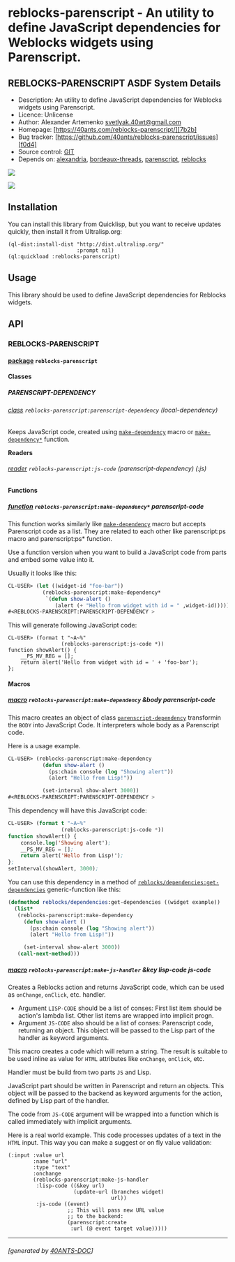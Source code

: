 <a id="x-28REBLOCKS-PARENSCRIPT-DOCS-2FINDEX-3A-40README-2040ANTS-DOC-2FLOCATIVES-3ASECTION-29"></a>

# reblocks-parenscript - An utility to define JavaScript dependencies for Weblocks widgets using Parenscript.

<a id="reblocks-parenscript-asdf-system-details"></a>

## REBLOCKS-PARENSCRIPT ASDF System Details

* Description: An utility to define JavaScript dependencies for Weblocks widgets using Parenscript.
* Licence: Unlicense
* Author: Alexander Artemenko <svetlyak.40wt@gmail.com>
* Homepage: [https://40ants.com/reblocks-parenscript/][7b2b]
* Bug tracker: [https://github.com/40ants/reblocks-parenscript/issues][f0d4]
* Source control: [GIT][c5e3]
* Depends on: [alexandria][8236], [bordeaux-threads][3dbf], [parenscript][7921], [reblocks][184b]

[![](https://github-actions.40ants.com/40ants/reblocks-parenscript/matrix.svg?only=ci.run-tests)][cd34]

![](http://quickdocs.org/badge/reblocks-parenscript.svg)

<a id="x-28REBLOCKS-PARENSCRIPT-DOCS-2FINDEX-3A-3A-40INSTALLATION-2040ANTS-DOC-2FLOCATIVES-3ASECTION-29"></a>

## Installation

You can install this library from Quicklisp, but you want to receive updates quickly, then install it from Ultralisp.org:

```
(ql-dist:install-dist "http://dist.ultralisp.org/"
                      :prompt nil)
(ql:quickload :reblocks-parenscript)
```
<a id="x-28REBLOCKS-PARENSCRIPT-DOCS-2FINDEX-3A-3A-40USAGE-2040ANTS-DOC-2FLOCATIVES-3ASECTION-29"></a>

## Usage

This library should be used to define JavaScript dependencies for Reblocks widgets.

<a id="x-28REBLOCKS-PARENSCRIPT-DOCS-2FINDEX-3A-3A-40API-2040ANTS-DOC-2FLOCATIVES-3ASECTION-29"></a>

## API

<a id="x-28REBLOCKS-PARENSCRIPT-DOCS-2FINDEX-3A-3A-40REBLOCKS-PARENSCRIPT-3FPACKAGE-2040ANTS-DOC-2FLOCATIVES-3ASECTION-29"></a>

### REBLOCKS-PARENSCRIPT

<a id="x-28-23A-28-2820-29-20BASE-CHAR-20-2E-20-22REBLOCKS-PARENSCRIPT-22-29-20PACKAGE-29"></a>

#### [package](c024) `reblocks-parenscript`

<a id="x-28REBLOCKS-PARENSCRIPT-DOCS-2FINDEX-3A-3A-7C-40REBLOCKS-PARENSCRIPT-3FClasses-SECTION-7C-2040ANTS-DOC-2FLOCATIVES-3ASECTION-29"></a>

#### Classes

<a id="x-28REBLOCKS-PARENSCRIPT-DOCS-2FINDEX-3A-3A-40REBLOCKS-PARENSCRIPT-24PARENSCRIPT-DEPENDENCY-3FCLASS-2040ANTS-DOC-2FLOCATIVES-3ASECTION-29"></a>

##### PARENSCRIPT-DEPENDENCY

<a id="x-28REBLOCKS-PARENSCRIPT-3APARENSCRIPT-DEPENDENCY-20CLASS-29"></a>

###### [class](a637) `reblocks-parenscript:parenscript-dependency` (local-dependency)

Keeps JavaScript code, created using [`make-dependency`][8c2d] macro or [`make-dependency*`][8b74] function.

**Readers**

<a id="x-28REBLOCKS-PARENSCRIPT-3AJS-CODE-20-2840ANTS-DOC-2FLOCATIVES-3AREADER-20REBLOCKS-PARENSCRIPT-3APARENSCRIPT-DEPENDENCY-29-29"></a>

###### [reader](5225) `reblocks-parenscript:js-code` (parenscript-dependency) (:js)

<a id="x-28REBLOCKS-PARENSCRIPT-DOCS-2FINDEX-3A-3A-7C-40REBLOCKS-PARENSCRIPT-3FFunctions-SECTION-7C-2040ANTS-DOC-2FLOCATIVES-3ASECTION-29"></a>

#### Functions

<a id="x-28REBLOCKS-PARENSCRIPT-3AMAKE-DEPENDENCY-2A-20FUNCTION-29"></a>

##### [function](cdab) `reblocks-parenscript:make-dependency*` parenscript-code

This function works similarly like [`make-dependency`][8c2d] macro but accepts
Parenscript code as a list. They are related to each other like
parenscript:ps macro and parenscript:ps* function.

Use a function version when you want to build a JavaScript code from
parts and embed some value into it.

Usually it looks like this:

```lisp
CL-USER> (let ((widget-id "foo-bar"))
           (reblocks-parenscript:make-dependency*
            `(defun show-alert ()
               (alert (+ "Hello from widget with id = " ,widget-id)))))
#<REBLOCKS-PARENSCRIPT:PARENSCRIPT-DEPENDENCY >
```
This will generate following JavaScript code:

```
CL-USER> (format t "~A~%"
                 (reblocks-parenscript:js-code *))
function showAlert() {
    __PS_MV_REG = [];
    return alert('Hello from widget with id = ' + 'foo-bar');
};
```
<a id="x-28REBLOCKS-PARENSCRIPT-DOCS-2FINDEX-3A-3A-7C-40REBLOCKS-PARENSCRIPT-3FMacros-SECTION-7C-2040ANTS-DOC-2FLOCATIVES-3ASECTION-29"></a>

#### Macros

<a id="x-28REBLOCKS-PARENSCRIPT-3AMAKE-DEPENDENCY-20-2840ANTS-DOC-2FLOCATIVES-3AMACRO-29-29"></a>

##### [macro](07ad) `reblocks-parenscript:make-dependency` &body parenscript-code

This macro creates an object of class [`parenscript-dependency`][1a62] transformin the `BODY`
into JavaScript Code. It interpreters whole body as a Parenscript code.

Here is a usage example.

```lisp
CL-USER> (reblocks-parenscript:make-dependency
           (defun show-alert ()
             (ps:chain console (log "Showing alert"))
             (alert "Hello from Lisp!"))

           (set-interval show-alert 3000))
#<REBLOCKS-PARENSCRIPT:PARENSCRIPT-DEPENDENCY >
```
This dependency will have this JavaScript code:

```lisp
CL-USER> (format t "~A~%"
                 (reblocks-parenscript:js-code *))
function showAlert() {
    console.log('Showing alert');
    __PS_MV_REG = [];
    return alert('Hello from Lisp!');
};
setInterval(showAlert, 3000);
```
You can use this dependency in a method of [`reblocks/dependencies:get-dependencies`][0fcf] generic-function like this:

```lisp
(defmethod reblocks/dependencies:get-dependencies ((widget example))
  (list*
   (reblocks-parenscript:make-dependency
     (defun show-alert ()
       (ps:chain console (log "Showing alert"))
       (alert "Hello from Lisp!"))

     (set-interval show-alert 3000))
   (call-next-method)))
```
<a id="x-28REBLOCKS-PARENSCRIPT-3AMAKE-JS-HANDLER-20-2840ANTS-DOC-2FLOCATIVES-3AMACRO-29-29"></a>

##### [macro](edcb) `reblocks-parenscript:make-js-handler` &key lisp-code js-code

Creates a Reblocks action and returns JavaScript code, which can be used as `onChange`, `onClick`, etc. handler.

* Argument `LISP-CODE` should be a list of conses:
First list item should be action's lambda list.
Other list items are wrapped into implicit progn.
* Argument `JS-CODE` also should be a list of conses:
Parenscript code, returning an object.
This object will be passed to the Lisp part of the handler
as keyword arguments.

This macro creates a code which will return a string.
The result is suitable to be used inline as value for `HTML` attributes like `onChange`, `onClick`, etc.

Handler must be build from two parts `JS` and Lisp.

JavaScript part should be written in Parenscript and return
an objects. This object will be passed to the backend as
keyword arguments for the action, defined by Lisp part of the handler.

The code from `JS-CODE` argument will be wrapped into a function which is called
immediately with implicit arguments.

Here is a real world example. This code processes updates of a text
in the `HTML` input. This way you can make a suggest or on fly value validation:

```
(:input :value url
        :name "url"
        :type "text"
        :onchange
        (reblocks-parenscript:make-js-handler
         :lisp-code ((&key url)
                     (update-url (branches widget)
                                 url))
         :js-code ((event)
                   ;; This will pass new URL value
                   ;; to the backend:
                   (parenscript:create
                    :url (@ event target value)))))
```

[7b2b]: https://40ants.com/reblocks-parenscript/
[8c2d]: https://40ants.com/reblocks-parenscript/#x-28REBLOCKS-PARENSCRIPT-3AMAKE-DEPENDENCY-20-2840ANTS-DOC-2FLOCATIVES-3AMACRO-29-29
[8b74]: https://40ants.com/reblocks-parenscript/#x-28REBLOCKS-PARENSCRIPT-3AMAKE-DEPENDENCY-2A-20FUNCTION-29
[1a62]: https://40ants.com/reblocks-parenscript/#x-28REBLOCKS-PARENSCRIPT-3APARENSCRIPT-DEPENDENCY-20CLASS-29
[0fcf]: https://40ants.com/reblocks/dependencies/#x-28REBLOCKS-2FDEPENDENCIES-3AGET-DEPENDENCIES-20GENERIC-FUNCTION-29
[c5e3]: https://github.com/40ants/reblocks-parenscript
[cd34]: https://github.com/40ants/reblocks-parenscript/actions
[c024]: https://github.com/40ants/reblocks-parenscript/blob/5ab0995017ffe0c87b77005f50779a3437c74fb3/src/reblocks-parenscript.lisp#L1
[cdab]: https://github.com/40ants/reblocks-parenscript/blob/5ab0995017ffe0c87b77005f50779a3437c74fb3/src/reblocks-parenscript.lisp#L111
[edcb]: https://github.com/40ants/reblocks-parenscript/blob/5ab0995017ffe0c87b77005f50779a3437c74fb3/src/reblocks-parenscript.lisp#L181
[a637]: https://github.com/40ants/reblocks-parenscript/blob/5ab0995017ffe0c87b77005f50779a3437c74fb3/src/reblocks-parenscript.lisp#L40
[5225]: https://github.com/40ants/reblocks-parenscript/blob/5ab0995017ffe0c87b77005f50779a3437c74fb3/src/reblocks-parenscript.lisp#L41
[07ad]: https://github.com/40ants/reblocks-parenscript/blob/5ab0995017ffe0c87b77005f50779a3437c74fb3/src/reblocks-parenscript.lisp#L61
[f0d4]: https://github.com/40ants/reblocks-parenscript/issues
[8236]: https://quickdocs.org/alexandria
[3dbf]: https://quickdocs.org/bordeaux-threads
[7921]: https://quickdocs.org/parenscript
[184b]: https://quickdocs.org/reblocks

* * *
###### [generated by [40ANTS-DOC](https://40ants.com/doc/)]
